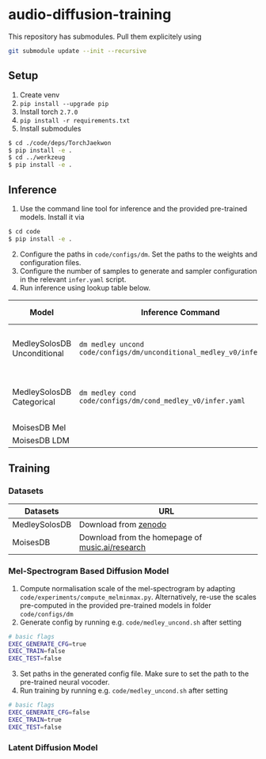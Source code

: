 # audio-diffusion-training

This repository has submodules. Pull them explicitely using
```sh
git submodule update --init --recursive
```

## Setup

1. Create venv
2. `pip install --upgrade pip`
3. Install torch `2.7.0`
4. `pip install -r requirements.txt`
5. Install submodules
```sh
$ cd ./code/deps/TorchJaekwon
$ pip install -e .
$ cd ../werkzeug
$ pip install -e .
```

## Inference

1. Use the command line tool for inference and the provided pre-trained models. Install it via 
```sh
$ cd code
$ pip install -e .
```
2. Configure the paths in `code/configs/dm`. Set the paths to the weights and configuration files.
3. Configure the number of samples to generate and sampler configuration in the relevant `infer.yaml` script.
3. Run inference using lookup table below.

|Model|Inference Command|Required Weight Files|
|-|-|-|
|MedleySolosDB Unconditional|`dm medley uncond code/configs/dm/unconditional_medley_v0/infer.yaml`|U-Net: `melddpm_v0.pth`, HifiGAN:`hifigan-ckpt(only generator)`|
|MedleySolosDB Categorical|`dm medley cond code/configs/dm/cond_medley_v0/infer.yaml`|U-Net: `medley_cond.pth`, HifiGAN:`hifigan-ckpt(only generator)`|
|MoisesDB Mel|||
|MoisesDB LDM|||


## Training

### Datasets

|Datasets|URL|
|-|-|
|MedleySolosDB|Download from [zenodo](https://zenodo.org/records/3464194)|
|MoisesDB|Download from the homepage of [music.ai/research](https://music.ai/research/)|

### Mel-Spectrogram Based Diffusion Model

1. Compute normalisation scale of the mel-spectrogram by adapting `code/experiments/compute_melminmax.py`. Alternatively, re-use the scales pre-computed in the provided pre-trained models in folder `code/configs/dm`
2. Generate config by running e.g. `code/medley_uncond.sh` after setting
```sh
# basic flags
EXEC_GENERATE_CFG=true
EXEC_TRAIN=false
EXEC_TEST=false
```
3. Set paths in the generated config file. Make sure to set the path to the pre-trained neural vocoder.
4. Run training by running e.g. `code/medley_uncond.sh` after setting
```sh
# basic flags
EXEC_GENERATE_CFG=false
EXEC_TRAIN=true
EXEC_TEST=false
```


### Latent Diffusion Model
